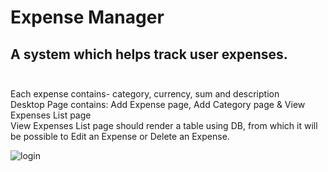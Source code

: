 # Expense Manager 

## A system which helps track user expenses. <br><br>
Each expense contains- category, currency, sum and description <br>
Desktop Page contains: Add Expense page, Add Category page & View Expenses List page <br>
View Expenses List page should render a table using DB, from which it will be possible to Edit an Expense or Delete an Expense.<br>

![login](https://user-images.githubusercontent.com/60816491/191081544-256f7e18-77f8-47b3-ad51-dbdeb25f9996.png)
